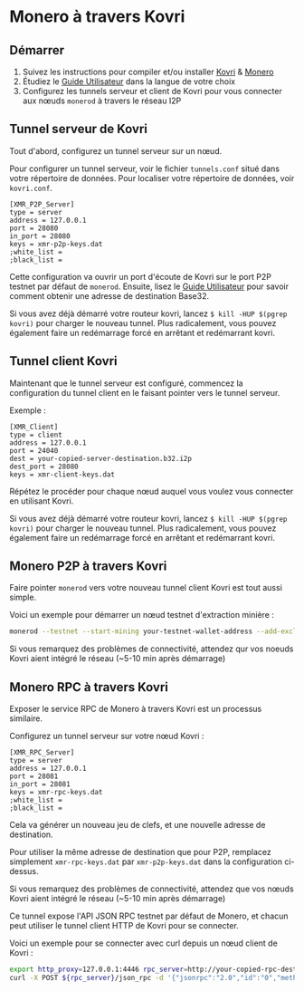 # Monero à travers Kovri

## Démarrer

1. Suivez les instructions pour compiler et/ou installer [Kovri](https://github.com/byterubpay/kovri) & [Monero](https://github.com/byterubpay/monero)
2. Étudiez le [Guide Utilisateur](https://github.com/byterubpay/kovri-docs/blob/master/i18n/fr/user_guide.md) dans la langue de votre choix
3. Configurez les tunnels serveur et client de Kovri pour vous connecter aux nœuds `monerod` à travers le réseau I2P

## Tunnel serveur de Kovri

Tout d'abord, configurez un tunnel serveur sur un nœud.

Pour configurer un tunnel serveur, voir le fichier `tunnels.conf` situé dans votre répertoire de données. Pour localiser votre répertoire de données, voir `kovri.conf`.

```
[XMR_P2P_Server]
type = server
address = 127.0.0.1
port = 28080
in_port = 28080
keys = xmr-p2p-keys.dat
;white_list =
;black_list =
```

Cette configuration va ouvrir un port d'écoute de Kovri sur le port P2P testnet par défaut de `monerod`. Ensuite, lisez le [Guide Utilisateur](https://github.com/byterubpay/kovri-docs/blob/master/i18n/fr/user_guide.md) pour savoir comment obtenir une adresse de destination Base32.

Si vous avez déjà démarré votre routeur kovri, lancez `$ kill -HUP $(pgrep kovri)` pour charger le nouveau tunnel. Plus radicalement, vous pouvez également faire un redémarrage forcé en arrêtant et redémarrant kovri.

## Tunnel client Kovri

Maintenant que le tunnel serveur est configuré, commencez la configuration du tunnel client en le faisant pointer vers le tunnel serveur.

Exemple :

```
[XMR_Client]
type = client
address = 127.0.0.1
port = 24040
dest = your-copied-server-destination.b32.i2p
dest_port = 28080
keys = xmr-client-keys.dat
```

Répétez le procéder pour chaque nœud auquel vous voulez vous connecter en utilisant Kovri.

Si vous avez déjà démarré votre routeur kovri, lancez `$ kill -HUP $(pgrep kovri)` pour charger le nouveau tunnel. Plus radicalement, vous pouvez également faire un redémarrage forcé en arrêtant et redémarrant kovri.

## Monero P2P à travers Kovri

Faire pointer `monerod` vers votre nouveau tunnel client Kovri est tout aussi simple.

Voici un exemple pour démarrer un nœud testnet d'extraction minière :

```bash
monerod --testnet --start-mining your-testnet-wallet-address --add-exclusive-node 127.0.0.1:24040
```

Si vous remarquez des problèmes de connectivité, attendez qur vos noeuds Kovri aient intégré le réseau (~5-10 min après démarrage)

## Monero RPC à travers Kovri

Exposer le service RPC de Monero à travers Kovri est un processus similaire.

Configurez un tunnel serveur sur votre nœud Kovri :

```
[XMR_RPC_Server]
type = server
address = 127.0.0.1
port = 28081
in_port = 28081
keys = xmr-rpc-keys.dat
;white_list =
;black_list =
```

Cela va générer un nouveau jeu de clefs, et une nouvelle adresse de destination.

Pour utiliser la même adresse de destination que pour P2P, remplacez simplement `xmr-rpc-keys.dat` par `xmr-p2p-keys.dat` dans la configuration ci-dessus.

Si vous remarquez des problèmes de connectivité, attendez que vos nœuds Kovri aient intégré le réseau (~5-10 min après démarrage)

Ce tunnel expose l'API JSON RPC testnet par défaut de Monero, et chacun peut utiliser le tunnel client HTTP de Kovri pour se connecter.

Voici un exemple pour se connecter avec curl depuis un nœud client de Kovri :

```bash
export http_proxy=127.0.0.1:4446 rpc_server=http://your-copied-rpc-destination.b32.i2p:28081
curl -X POST ${rpc_server}/json_rpc -d '{"jsonrpc":"2.0","id":"0","method":"get_height"}' -H 'Content-Type: application/json'
```
